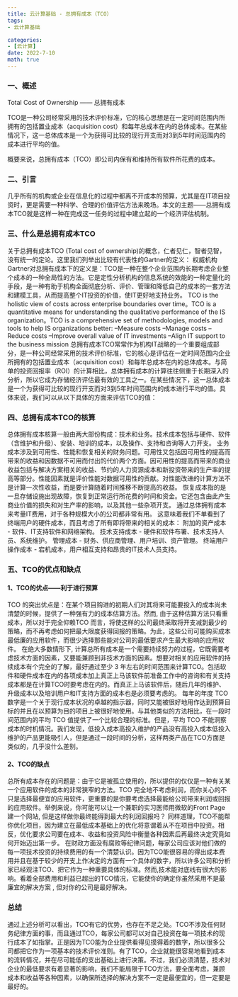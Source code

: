 ```yaml
---
title: 云计算基础 - 总拥有成本（TCO）
tags: 
- 云计算基础

categories: 
- [云计算]
date: 2022-7-10
math: true
---
```

### 一、概述
Total Cost of Ownership —— 总拥有成本

TCO是一种公司经常采用的技术评价标准，它的核心思想是在一定时间范围内所拥有的包括置业成本（acquisition cost）和每年总成本在内的总体成本。在某些情况下，这一总体成本是一个为获得可比较的现行开支而对3到5年时间范围内的成本进行平均的值。

概要来说，总拥有成本（TCO）即公司内保有和维持所有软件所花费的成本。
### 二、引言
几乎所有的机构或企业在信息化的过程中都离不开成本的预算，尤其是在IT项目投资时，更是需要一种科学、合理的价值评估方法来晚场。本文的主题——总拥有成本TCO就是这样一种在完成这一任务的过程中建立起的一个经济评估机制。


### 三、什么是总拥有成本TCO
关于总拥有成本TCO (Total cost of ownership)的概念，仁者见仁，智者见智，没有统一的定论。这里我们列举出比较有代表性的Gartner的定义：
权威机构Gartner对总拥有成本下的定义是：TCO是一种在整个企业范围内长期考虑企业整个成本的一种全局性的方法。它是定性分析机构的信息系统的效能的一种定量化的手段，是一种有助于机构全面彻底分析、评价、管理和降低自己的成本的一套方法和建模工具，从而提高整个IT投资的价值，使IT更好地支持业务。
TCO is the holistic view of costs across enterprise boundaries over time。TCO is a quantitative means for understanding the qualitative performance of the IS organization。TCO is a comprehensive set of methodologies, models and tools to help IS organizations better:
–Measure costs
–Manage costs
–Reduce costs
–Improve overall value of IT investments
–Align IT support to the business mission
总拥有成本TCO常常作为机构IT战略的一个重要组成部分，是一种公司经常采用的技术评价标准，它的核心是评估在一定时间范围内企业所拥有的包括置业成本（acquisition cost）和每年总成本在内的总体成本。与简单的投资回报率（ROI）的计算相比，总体拥有成本的计算往往侧重于长期深入的分析，所以它成为存储经济评估最有效的工具之一。在某些情况下，这一总体成本是一个为获得可比较的现行开支而对3到5年时间范围内的成本进行平均的值。具体来说，我们可以从以下具体的方面来评估TCO的值：
 

### 四、总拥有成本TCO的核算
总体拥有成本核算一般由两大部份构成：技术和业务。技术成本包括与硬件、软件（含维护和升级）、安装、培训的成本，以及操作、支持和咨询等人力开支。
业务成本涉及到可用性、性能和恢复相关的财务问题。可用性又包括因可用性的提高而带来的收益和因数据不可用而付出的代价两个方面。因可用性的提高而带来的商业收益包括与解决方案相关的收益、节约的人力资源成本和新投资带来的生产率的提高等部分。性能因素就是评价性能对数据可用性的贡献。对性能改进的计算方法不是计算一次性收益，而是要计算随着时间推移不断提高的收益。
恢复成本指的是一旦存储设施出现故障，恢复到正常运行所花费的时间和资金。它还包含由此产生商业价值的损失和对生产率的影响，以及其他一些杂项开支。
通过总体拥有成本来考量IT费用，对于各种规模大小的公司都非常有用。 这意味着我们不单看到了终端用户的硬件成本，而且考虑了所有即将带来的相关的成本：
附加的资产成本 - 软件、IT支持软件和网络架构。
技术支持成本 - 硬件和软件布署、技术支持人员、系统维护。
管理成本 - 财务、供应商管理、用户培训、资产管理。 
终端用户操作成本 - 宕机成本，用户相互支持和昂贵的IT技术人员支持。
 

### 五、TCO的优点和缺点
#### 1、TCO的优点——利于进行预算
TCO 的突出优点是：在某个项目购进的初期人们对其将来可能要投入的成本尚未清楚的时候，提供了一种强有力的成本估算方法。然而, 由于这种估算方法只看重成本，所以对于完全仰赖TCO 而言，将使这样的公司最终采取将开支减到最少的策略，而不再考虑如何把最大限度获得回报的策略。为此，这些公司可能购买成本最低廉的应用软件，而很少选择那些能对公司的最低要求产生最大影响的应用软件。
在绝大多数情形下, 计算总所有成本是一个需要持续努力的过程，它既需要考虑技术方面的因素，又要能兼顾到非技术方面的因素。想要对相关的应用软件的持续成本有个完全的了解，最好通过至少 3 年左右的时间范围来计算TCO。包括软件和硬件成本在内的各项成本加上真正上马该软件前准备工作中的咨询和有关支持成本都是在计算TCO时要考虑在内的。而真正上马该软件后，随后几年的维护、升级成本以及培训用户和IT支持方面的成本也是必须要考虑的。
每年的年度 TCO 数字是一个关于现行成本状况的卓越的指示器，同时又能被很好地用作达到预算目标的并且在以预算为目的项目上被很好地使用。与其他类似的方法相比，在一段时间范围内的平均 TCO 值提供了一个比较合理的标准。但是，平均 TCO 不能洞察成本的时机情况。我们发现，低投入成本高投入维护的产品没有高投入成本低投入维护的产品更能吸引人，但是通过一段时间的分析，这样两类产品在TCO方面是类似的，几乎没什么差别。
#### 2、TCO的缺点
总所有成本存在的问题是：由于它是被孤立使用的，所以提供的仅仅是一种有关某一个应用软件的成本的非常狭窄的方法。TCO 完全地不考虑利润，而你关心的不只是选择最便宜的应用软件，更重要的是你要考虑选择最能给公司带来利润或回报的应用软件。举例来说，你可能可以让一个兼职的实习医师用微软的Front Page建一个网站, 但是这样做你最终能得到最大的利润回报吗？
同样道理，TCO不能帮你优化项目，因为建立在最低成本基础上的优化将意谓着从不在项目中投资。相反，优化要求公司要在成本、收益和投资风险中衡量各种因素后再最终决定究竟如何开始迈出第一步。
在财政方面没有腐败等纪律问题，每家公司应该对他们做的每一项技术投资的持续费用的有一个清楚认识。因为TCO能很容易的得出成本费用并且在基于较少的开支上作决定的方面有一个具体的数字，所以许多公司和分析家已经观注TCO、把它作为一种重要具体的标准。然而,技术能对底线有很大的影响。看着全部费用和利益已超出的TCO情况，它能使你的确定你虽然采用不是最廉宜的解决方案 , 但对你的公司是最好解决。

### 总结
通过上述分析可以看出，TCO有它的优势，也存在不足之处。TCO不涉及任何财务纪律方面的事，而且通过TCO，每家公司都可以对自己投资在每一项技术的现行成本了如指掌。正是因为TCO能为企业提供看得见摸得着的数字，所以很多公司都把它作为一项基本的技术评价准则。有了TCO，企业就能很容易地看到成本的流转情况，并在尽可能低的支出基础上进行决策。不过，我们必须清楚，技术对企业的最低要求有着显著的影响，我们不能局限于TCO方法，要全面考虑，兼顾成本和收益等各种因素，以确保所选择的解决方案不一定是最便宜的，但一定要是最好的。
